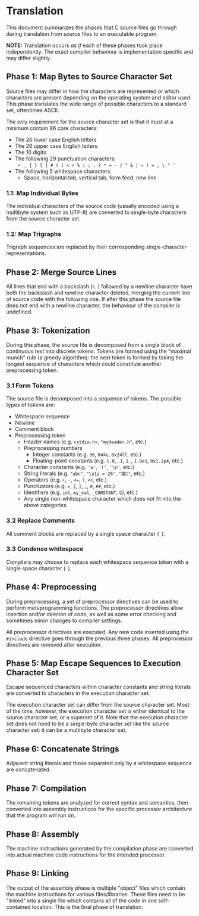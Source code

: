 # Translation

This document summarizes the phases that C source files go through during translation from source files to an executable program.

**NOTE:** Translation occurs *as if* each of these phases took place independently. The exact compiler behaviour is implementation specific and may differ slightly.

## Phase 1: Map Bytes to Source Character Set

Source files may differ in how the characters are represented or which characters are present depending on the operating system and editor used. This phase translates the wide range of possible characters to a standard set, oftentimes ASCII.

The only requirement for the source character set is that it must at a minimum contain 96 core characters:
* The 26 lower case English letters
* The 26 upper case English letters
* The 10 digits
* The following 29 punctuation characters:
  * `_ { } [ ] # ( ) < > % : ; . ? * + - / ^ & | ~ ! = , \ " '`
* The following 5 whitespace characters:
  * Space, horizontal tab, vertical tab, form feed, new line

### 1.1: Map Individual Bytes

The individual characters of the source code (usually encoded using a multibyte system such as UTF-8) are converted to single-byte characters from the source character set.

### 1.2: Map Trigraphs

Trigraph sequences are replaced by their corresponding single-character representations.

## Phase 2: Merge Source Lines

All lines that end with a backslash (`\ `) followed by a newline character have both the backslash and newline character deleted, merging the current line of source code with the following one. If after this phase the source file does not end with a newline character, the behaviour of the compiler is undefined.

## Phase 3: Tokenization

During this phase, the source file is decomposed from a single block of continuous text into discrete tokens. Tokens are formed using the "maximal munch" rule (a greedy algorithm): the next token is formed by taking the longest sequence of characters which could constitute another preprocessing token.

### 3.1 Form Tokens

The source file is decomposed into a sequence of tokens. The possible types of tokens are:
* Whitespace sequence
* Newline
* Comment block
* Preprocessing token
  * Header names (e.g. `<stdio.h>`, `"myHeader.h"`, etc.)
  * Preprocessing numbers
    * Integer constants (e.g. `36`, `044u`, `0x24ll`, etc.)
    * Floating-point constants (e.g. `1.0`, `.1`, `1.`, `1.8e1`, `0x1.2p4`, etc.)
  * Character constants (e.g. `'a'`, `'!'`, `'\n'`, etc.)
  * String literals (e.g. `"abc"`, `"\x1a = 26"`, `"猫🍌"`, etc.)
  * Operators (e.g. `+`, `-`, `<=`, `?`, `<<`, etc.)
  * Punctuators (e.g. `=`, `[`, `]`, `,`, `#`, `##`, etc.)
  * Identifiers (e.g. `int`, `my_val`, `_CONSTANT`, `🐱`, etc.)
  * Any single non-whitespace character which does not fit into the above categories

### 3.2 Replace Comments

All comment blocks are replaced by a single space character (` `).

### 3.3 Condense whitespace

Compilers may choose to replace each whitespace sequence token with a single space character (` `).

## Phase 4: Preprocessing

During preprocessing, a set of preprocessor directives can be used to perform metaprogramming functions. The preprocessor directives allow insertion and/or deletion of code, as well as some error checking and sometimes minor changes to compiler settings.

All preprocessor directives are executed. Any new code inserted using the `#include` directive goes through the previous three phases. All preprocessor directives are removed after execution.

## Phase 5: Map Escape Sequences to Execution Character Set

Escape sequenced characters within character constants and string literals are converted to characters in the execution character set.

The execution character set can differ from the source character set. Most of the time, however, the execution character set is either identical to the source character set, or a superset of it. Note that the execution character set does not need to be a single-byte character set like the source character set: it can be a multibyte character set.

## Phase 6: Concatenate Strings

Adjacent string literals and those separated only by a whitespace sequence are concatenated.

## Phase 7: Compilation

The remaining tokens are analyzed for correct syntax and semantics, then converted into assembly instructions for the specific processor architecture that the program will run on.

## Phase 8: Assembly

The machine instructions generated by the compilation phase are converted into actual machine code instructions for the intended processor.

## Phase 9: Linking

The output of the assembly phase is multiple "object" files which contain the machine instructions for various files/libraries. These files need to be "linked" into a single file which contains all of the code in one self-contained location. This is the final phase of translation.